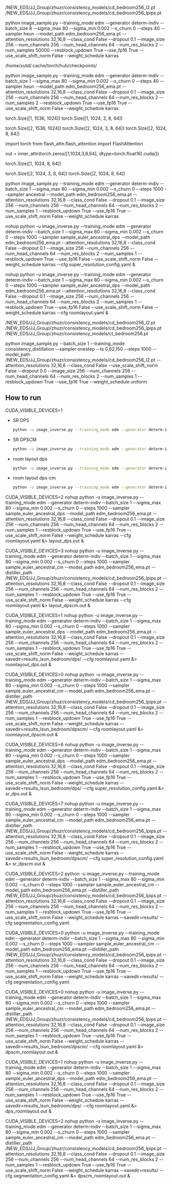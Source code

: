 /NEW_EDS/JJ_Group/zhuzr/consistency_models/cd_bedroom256_l2.pt
/NEW_EDS/JJ_Group/zhuzr/consistency_models/cd_bedroom256_lpips.pt

python image_sample.py --training_mode edm --generator determ-indiv --batch_size 8 --sigma_max 80 --sigma_min 0.002 --s_churn 0 --steps 40 --sampler heun --model_path edm_bedroom256_ema.pt --attention_resolutions 32,16,8  --class_cond False --dropout 0.1 --image_size 256 --num_channels 256 --num_head_channels 64 --num_res_blocks 2 --num_samples 50000 --resblock_updown True --use_fp16 True --use_scale_shift_norm False --weight_schedule karras


/home/xutd/.cache/torch/hub/checkpoints/


python image_sample.py --training_mode edm --generator determ-indiv --batch_size 1 --sigma_max 80 --sigma_min 0.002 --s_churn 0 --steps 40 --sampler heun --model_path edm_bedroom256_ema.pt --attention_resolutions 32,16,8  --class_cond False --dropout 0.1 --image_size 256 --num_channels 256 --num_head_channels 64 --num_res_blocks 2 --num_samples 2 --resblock_updown True --use_fp16 True --use_scale_shift_norm False --weight_schedule karras

torch.Size([1, 1536, 1024])
torch.Size([1, 1024, 3, 8, 64])


torch.Size([2, 1536, 1024])
torch.Size([2, 1024, 3, 8, 64])
torch.Size([2, 1024, 8, 64])

import torch
from flash_attn.flash_attention import FlashAttention

out = inner_attn(torch.zeros([1,1024,3,8,64], dtype=torch.float16).cuda())

torch.Size([1, 1024, 8, 64])

torch.Size([2, 1024, 3, 8, 64])
torch.Size([2, 1024, 8, 64])


python image_sample.py --training_mode edm --generator determ-indiv --batch_size 1 --sigma_max 80 --sigma_min 0.002 --s_churn 0 --steps 1000 --sampler ancestral --model_path edm_bedroom256_ema.pt --attention_resolutions 32,16,8  --class_cond False --dropout 0.1 --image_size 256 --num_channels 256 --num_head_channels 64 --num_res_blocks 2 --num_samples 1 --resblock_updown True --use_fp16 True --use_scale_shift_norm False --weight_schedule karras


nohup python -u image_inverse.py --training_mode edm --generator determ-indiv --batch_size 1 --sigma_max 80 --sigma_min 0.002 --s_churn 0 --steps 1000 --sampler sample_euler_ancestral_dps --model_path edm_bedroom256_ema.pt --attention_resolutions 32,16,8  --class_cond False --dropout 0.1 --image_size 256 --num_channels 256 --num_head_channels 64 --num_res_blocks 2 --num_samples 1 --resblock_updown True --use_fp16 False --use_scale_shift_norm False --weight_schedule karras --cfg super_resolution_config.yaml &


nohup python -u image_inverse.py --training_mode edm --generator determ-indiv --batch_size 1 --sigma_max 80 --sigma_min 0.002 --s_churn 0 --steps 1000 --sampler sample_euler_ancestral_dps --model_path edm_bedroom256_ema.pt --attention_resolutions 32,16,8  --class_cond False --dropout 0.1 --image_size 256 --num_channels 256 --num_head_channels 64 --num_res_blocks 2 --num_samples 1 --resblock_updown True --use_fp16 False --use_scale_shift_norm False --weight_schedule karras --cfg roomlayout.yaml &


/NEW_EDS/JJ_Group/zhuzr/consistency_models/cd_bedroom256_l2.pt
/NEW_EDS/JJ_Group/zhuzr/consistency_models/cd_bedroom256_lpips.pt
/NEW_EDS/JJ_Group/zhuzr/consistency_models/ct_bedroom256.pt


python image_sample.py --batch_size 1 --training_mode consistency_distillation --sampler onestep --ts 0,62,150 --steps 1000 --model_path /NEW_EDS/JJ_Group/zhuzr/consistency_models/cd_bedroom256_l2.pt --attention_resolutions 32,16,8 --class_cond False --use_scale_shift_norm False --dropout 0.0 --image_size 256 --num_channels 256 --num_head_channels 64 --num_res_blocks 2 --num_samples 1 --resblock_updown True --use_fp16 True --weight_schedule uniform

## How to run
CUDA_VISIBLE_DEVICES=1
* SR DPS
    ```bash
    python -u image_inverse.py --training_mode edm --generator determ-indiv --batch_size 1 --sigma_max 80 --sigma_min 0.002 --s_churn 0 --steps 1000 --sampler sample_euler_ancestral_dps --model_path edm_bedroom256_ema.pt --attention_resolutions 32,16,8  --class_cond False --dropout 0.1 --image_size 256 --num_channels 256 --num_head_channels 64 --num_res_blocks 2 --num_samples 1 --resblock_updown True --use_fp16 True --use_scale_shift_norm False --weight_schedule karras --cfg super_resolution_config.yaml
    ```

* SR DPSCM
    ```bash
    python -u image_inverse.py --training_mode edm --generator determ-indiv --batch_size 1 --sigma_max 80 --sigma_min 0.002 --s_churn 0 --steps 1000 --sampler sample_euler_ancestral_cm --model_path edm_bedroom256_ema.pt --distiller_path /NEW_EDS/JJ_Group/zhuzr/consistency_models/cd_bedroom256_lpips.pt --attention_resolutions 32,16,8  --class_cond False --dropout 0.1 --image_size 256 --num_channels 256 --num_head_channels 64 --num_res_blocks 2 --num_samples 1 --resblock_updown True --use_fp16 True --use_scale_shift_norm False --weight_schedule karras --cfg super_resolution_config.yaml
    ```
* room layout dps
    ```bash
    python -u image_inverse.py --training_mode edm --generator determ-indiv --batch_size 1 --sigma_max 80 --sigma_min 0.002 --s_churn 0 --steps 1000 --sampler sample_euler_ancestral_dps --model_path edm_bedroom256_ema.pt --attention_resolutions 32,16,8  --class_cond False --dropout 0.1 --image_size 256 --num_channels 256 --num_head_channels 64 --num_res_blocks 2 --num_samples 1 --resblock_updown True --use_fp16 True --use_scale_shift_norm False --weight_schedule karras --cfg roomlayout.yaml
    ```

* room layout dps-cm
    ```bash
    python -u image_inverse.py --training_mode edm --generator determ-indiv --batch_size 1 --sigma_max 80 --sigma_min 0.002 --s_churn 0 --steps 1000 --sampler sample_euler_ancestral_cm --model_path edm_bedroom256_ema.pt --distiller_path /NEW_EDS/JJ_Group/zhuzr/consistency_models/cd_bedroom256_lpips.pt --attention_resolutions 32,16,8  --class_cond False --dropout 0.1 --image_size 256 --num_channels 256 --num_head_channels 64 --num_res_blocks 2 --num_samples 1 --resblock_updown True --use_fp16 True --use_scale_shift_norm False --weight_schedule karras --cfg roomlayout.yaml
    ```


CUDA_VISIBLE_DEVICES=2 nohup python -u image_inverse.py --training_mode edm --generator determ-indiv --batch_size 1 --sigma_max 80 --sigma_min 0.002 --s_churn 0 --steps 1000 --sampler sample_euler_ancestral_dps --model_path edm_bedroom256_ema.pt --attention_resolutions 32,16,8  --class_cond False --dropout 0.1 --image_size 256 --num_channels 256 --num_head_channels 64 --num_res_blocks 2 --num_samples 1 --resblock_updown True --use_fp16 True --use_scale_shift_norm False --weight_schedule karras --cfg roomlayout.yaml &> layout_dps.out &

CUDA_VISIBLE_DEVICES=3 nohup python -u image_inverse.py --training_mode edm --generator determ-indiv --batch_size 1 --sigma_max 80 --sigma_min 0.002 --s_churn 0 --steps 1000 --sampler sample_euler_ancestral_cm --model_path edm_bedroom256_ema.pt --distiller_path /NEW_EDS/JJ_Group/zhuzr/consistency_models/cd_bedroom256_lpips.pt --attention_resolutions 32,16,8  --class_cond False --dropout 0.1 --image_size 256 --num_channels 256 --num_head_channels 64 --num_res_blocks 2 --num_samples 1 --resblock_updown True --use_fp16 True --use_scale_shift_norm False --weight_schedule karras --cfg roomlayout.yaml &> layout_dpscm.out &

CUDA_VISIBLE_DEVICES=1 nohup python -u image_inverse.py --training_mode edm --generator determ-indiv --batch_size 1 --sigma_max 80 --sigma_min 0.002 --s_churn 0 --steps 1000 --sampler sample_euler_ancestral_dps --model_path edm_bedroom256_ema.pt --attention_resolutions 32,16,8  --class_cond False --dropout 0.1 --image_size 256 --num_channels 256 --num_head_channels 64 --num_res_blocks 2 --num_samples 1 --resblock_updown True --use_fp16 True --use_scale_shift_norm False --weight_schedule karras --savedir=results_lsun_bedroom/dps/ --cfg roomlayout.yaml &> roomlayout_dps.out &


CUDA_VISIBLE_DEVICES=0 nohup python -u image_inverse.py --training_mode edm --generator determ-indiv --batch_size 1 --sigma_max 80 --sigma_min 0.002 --s_churn 0 --steps 1000 --sampler sample_euler_ancestral_cm --model_path edm_bedroom256_ema.pt --distiller_path /NEW_EDS/JJ_Group/zhuzr/consistency_models/cd_bedroom256_lpips.pt --attention_resolutions 32,16,8  --class_cond False --dropout 0.1 --image_size 256 --num_channels 256 --num_head_channels 64 --num_res_blocks 2 --num_samples 1 --resblock_updown True --use_fp16 True --use_scale_shift_norm False --weight_schedule karras --savedir=results_lsun_bedroom/dpscm/ --cfg roomlayout.yaml &> roomlayout_dpscm.out &


CUDA_VISIBLE_DEVICES=6 nohup python -u image_inverse.py --training_mode edm --generator determ-indiv --batch_size 1 --sigma_max 80 --sigma_min 0.002 --s_churn 0 --steps 1000 --sampler sample_euler_ancestral_dps --model_path edm_bedroom256_ema.pt --attention_resolutions 32,16,8  --class_cond False --dropout 0.1 --image_size 256 --num_channels 256 --num_head_channels 64 --num_res_blocks 2 --num_samples 1 --resblock_updown True --use_fp16 True --use_scale_shift_norm False --weight_schedule karras --savedir=results_lsun_bedroom/dps/ --cfg super_resolution_config.yaml &> sr_dps.out &


CUDA_VISIBLE_DEVICES=7 nohup python -u image_inverse.py --training_mode edm --generator determ-indiv --batch_size 1 --sigma_max 80 --sigma_min 0.002 --s_churn 0 --steps 1000 --sampler sample_euler_ancestral_cm --model_path edm_bedroom256_ema.pt --distiller_path /NEW_EDS/JJ_Group/zhuzr/consistency_models/cd_bedroom256_lpips.pt --attention_resolutions 32,16,8  --class_cond False --dropout 0.1 --image_size 256 --num_channels 256 --num_head_channels 64 --num_res_blocks 2 --num_samples 1 --resblock_updown True --use_fp16 True --use_scale_shift_norm False --weight_schedule karras --savedir=results_lsun_bedroom/dpscm/ --cfg super_resolution_config.yaml &> sr_dpscm.out &


CUDA_VISIBLE_DEVICES=2 python -u image_inverse.py --training_mode edm --generator determ-indiv --batch_size 1 --sigma_max 80 --sigma_min 0.002 --s_churn 0 --steps 1000 --sampler sample_euler_ancestral_cm --model_path edm_bedroom256_ema.pt --distiller_path /NEW_EDS/JJ_Group/zhuzr/consistency_models/cd_bedroom256_lpips.pt --attention_resolutions 32,16,8  --class_cond False --dropout 0.1 --image_size 256 --num_channels 256 --num_head_channels 64 --num_res_blocks 2 --num_samples 1 --resblock_updown True --use_fp16 True --use_scale_shift_norm False --weight_schedule karras --savedir=results/ --cfg segmentation_config.yaml

CUDA_VISIBLE_DEVICES=0 python -u image_inverse.py --training_mode edm --generator determ-indiv --batch_size 1 --sigma_max 80 --sigma_min 0.002 --s_churn 0 --steps 1000 --sampler sample_euler_ancestral_cm --model_path edm_bedroom256_ema.pt --distiller_path /NEW_EDS/JJ_Group/zhuzr/consistency_models/cd_bedroom256_lpips.pt --attention_resolutions 32,16,8  --class_cond False --dropout 0.1 --image_size 256 --num_channels 256 --num_head_channels 64 --num_res_blocks 2 --num_samples 1 --resblock_updown True --use_fp16 True --use_scale_shift_norm False --weight_schedule karras --savedir=results/ --cfg segmentation_config.yaml


CUDA_VISIBLE_DEVICES=0 nohup python -u image_inverse.py --training_mode edm --generator determ-indiv --batch_size 1 --sigma_max 80 --sigma_min 0.002 --s_churn 0 --steps 1000 --sampler sample_euler_ancestral_cm --model_path edm_bedroom256_ema.pt --distiller_path /NEW_EDS/JJ_Group/zhuzr/consistency_models/cd_bedroom256_lpips.pt --attention_resolutions 32,16,8  --class_cond False --dropout 0.1 --image_size 256 --num_channels 256 --num_head_channels 64 --num_res_blocks 2 --num_samples 1 --resblock_updown True --use_fp16 True --use_scale_shift_norm False --weight_schedule karras --savedir=results_lsun_bedroom/dpscm/ --cfg roomlayout.yaml &> dpscm_roomlayout.out &


CUDA_VISIBLE_DEVICES=1 nohup python -u image_inverse.py --training_mode edm --generator determ-indiv --batch_size 1 --sigma_max 80 --sigma_min 0.002 --s_churn 0 --steps 1000 --sampler sample_euler_ancestral_dps --model_path edm_bedroom256_ema.pt --attention_resolutions 32,16,8  --class_cond False --dropout 0.1 --image_size 256 --num_channels 256 --num_head_channels 64 --num_res_blocks 2 --num_samples 1 --resblock_updown True --use_fp16 True --use_scale_shift_norm False --weight_schedule karras --savedir=results_lsun_bedroom/dps/ --cfg roomlayout.yaml &> dps_roomlayout.out &


CUDA_VISIBLE_DEVICES=2 nohup python -u image_inverse.py --training_mode edm --generator determ-indiv --batch_size 1 --sigma_max 80 --sigma_min 0.002 --s_churn 0 --steps 1000 --sampler sample_euler_ancestral_cm --model_path edm_bedroom256_ema.pt --distiller_path /NEW_EDS/JJ_Group/zhuzr/consistency_models/cd_bedroom256_lpips.pt --attention_resolutions 32,16,8  --class_cond False --dropout 0.1 --image_size 256 --num_channels 256 --num_head_channels 64 --num_res_blocks 2 --num_samples 1 --resblock_updown True --use_fp16 True --use_scale_shift_norm False --weight_schedule karras --savedir=results/ --cfg segmentation_config.yaml &> dpscm_roomlayout.out &
